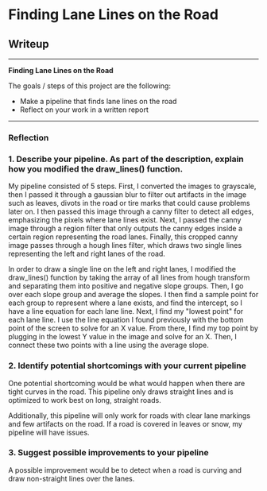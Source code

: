 # **Finding Lane Lines on the Road** 

## Writeup

---

**Finding Lane Lines on the Road**

The goals / steps of this project are the following:
* Make a pipeline that finds lane lines on the road
* Reflect on your work in a written report


[//]: # (Image References)

[image1]: ./examples/grayscale.jpg "Grayscale"

---

### Reflection

### 1. Describe your pipeline. As part of the description, explain how you modified the draw_lines() function.

My pipeline consisted of 5 steps. First, I converted the images to grayscale, then I passed it through a gaussian blur to filter out artifacts in the image such as leaves, divots in the road or tire marks that could cause problems later on. I then passed this image through a canny filter to detect all edges, emphasizing the pixels where lane lines exist. Next, I passed the canny image through a region filter that only outputs the canny edges inside a certain region representing the road lanes. Finally, this cropped canny image passes through a hough lines filter, which draws two single lines representing the left and right lanes of the road. 

In order to draw a single line on the left and right lanes, I modified the draw_lines() function by taking the array of all lines from hough transform and separating them into positive and negative slope groups. Then, I go over each slope group and average the slopes. I then find a sample point for each group to represent where a lane exists, and find the intercept, so I have a line equation for each lane line. Next, I find my "lowest point" for each lane line. I use the line equation I found previously with the bottom point of the screen to solve for an X value. From there, I find my top point by plugging in the lowest Y value in the image and solve for an X. Then, I connect these two points with a line using the average slope.


### 2. Identify potential shortcomings with your current pipeline


One potential shortcoming would be what would happen when there are tight curves in the road. This pipeline only draws straight lines and is optimized to work best on long, straight roads. 

Additionally, this pipeline will only work for roads with clear lane markings and few artifacts on the road. If a road is covered in leaves or snow, my pipeline will have issues. 


### 3. Suggest possible improvements to your pipeline

A possible improvement would be to detect when a road is curving and draw non-straight lines over the lanes. 
